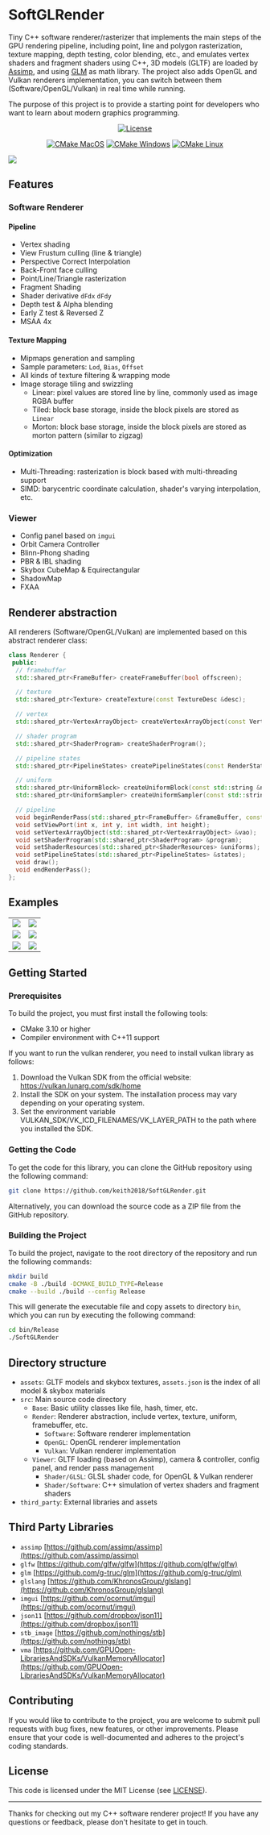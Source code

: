 # SoftGLRender

Tiny C++ software renderer/rasterizer that implements the main steps of the GPU rendering pipeline, including point,
line and polygon rasterization, texture mapping, depth testing, color blending, etc., and emulates vertex shaders and
fragment shaders using C++, 3D models (GLTF) are loaded
by [Assimp](https://github.com/assimp/assimp), and using [GLM](https://github.com/g-truc/glm) as math library. The
project also adds OpenGL and Vulkan renderers implementation, you can switch between them (Software/OpenGL/Vulkan) in
real time while running.

The purpose of this project is to provide a starting point for developers who want to learn about modern graphics
programming.


<div align="center">

[![License](https://img.shields.io/badge/license-MIT-green)](./LICENSE)

[![CMake MacOS](https://github.com/keith2018/SoftGLRender/actions/workflows/cmake_macos.yml/badge.svg)](https://github.com/keith2018/SoftGLRender/actions/workflows/cmake_macos.yml)
[![CMake Windows](https://github.com/keith2018/SoftGLRender/actions/workflows/cmake_windows.yml/badge.svg)](https://github.com/keith2018/SoftGLRender/actions/workflows/cmake_windows.yml)
[![CMake Linux](https://github.com/keith2018/SoftGLRender/actions/workflows/cmake_linux.yml/badge.svg)](https://github.com/keith2018/SoftGLRender/actions/workflows/cmake_linux.yml)

</div>

![](screenshot/helmet.png)


## Features

### Software Renderer

#### Pipeline

- Vertex shading
- View Frustum culling (line & triangle)
- Perspective Correct Interpolation
- Back-Front face culling
- Point/Line/Triangle rasterization
- Fragment Shading
- Shader derivative `dFdx` `dFdy`
- Depth test & Alpha blending
- Early Z test & Reversed Z
- MSAA 4x

#### Texture Mapping

- Mipmaps generation and sampling
- Sample parameters: `Lod`, `Bias`, `Offset`
- All kinds of texture filtering & wrapping mode
- Image storage tiling and swizzling
    - Linear: pixel values are stored line by line, commonly used as image RGBA buffer
    - Tiled: block base storage, inside the block pixels are stored as `Linear`
    - Morton: block base storage, inside the block pixels are stored as morton pattern (similar to zigzag)

#### Optimization

- Multi-Threading: rasterization is block based with multi-threading support
- SIMD: barycentric coordinate calculation, shader's varying interpolation, etc.

### Viewer

- Config panel based on `imgui`
- Orbit Camera Controller
- Blinn-Phong shading
- PBR & IBL shading
- Skybox CubeMap & Equirectangular
- ShadowMap
- FXAA

## Renderer abstraction

All renderers (Software/OpenGL/Vulkan) are implemented based on this abstract renderer class:

```cpp
class Renderer {
 public:
  // framebuffer
  std::shared_ptr<FrameBuffer> createFrameBuffer(bool offscreen);

  // texture
  std::shared_ptr<Texture> createTexture(const TextureDesc &desc);

  // vertex
  std::shared_ptr<VertexArrayObject> createVertexArrayObject(const VertexArray &vertexArray);

  // shader program
  std::shared_ptr<ShaderProgram> createShaderProgram();

  // pipeline states
  std::shared_ptr<PipelineStates> createPipelineStates(const RenderStates &renderStates);

  // uniform
  std::shared_ptr<UniformBlock> createUniformBlock(const std::string &name, int size);
  std::shared_ptr<UniformSampler> createUniformSampler(const std::string &name, const TextureDesc &desc);

  // pipeline
  void beginRenderPass(std::shared_ptr<FrameBuffer> &frameBuffer, const ClearStates &states);
  void setViewPort(int x, int y, int width, int height);
  void setVertexArrayObject(std::shared_ptr<VertexArrayObject> &vao);
  void setShaderProgram(std::shared_ptr<ShaderProgram> &program);
  void setShaderResources(std::shared_ptr<ShaderResources> &uniforms);
  void setPipelineStates(std::shared_ptr<PipelineStates> &states);
  void draw();
  void endRenderPass();
};
```

## Examples

|                               |                                |
|-------------------------------|--------------------------------|
| ![](screenshot/boombox.png)   | ![](screenshot/robot.png)      |
| ![](screenshot/helmet.png)    | ![](screenshot/glasstable.png) |
| ![](screenshot/brickwall.png) | ![](screenshot/cube.png)       |

## Getting Started

### Prerequisites

To build the project, you must first install the following tools:

- CMake 3.10 or higher
- Compiler environment with C++11 support

If you want to run the vulkan renderer, you need to install vulkan library as follows:

1. Download the Vulkan SDK from the official website: https://vulkan.lunarg.com/sdk/home
2. Install the SDK on your system. The installation process may vary depending on your operating system.
3. Set the environment variable VULKAN_SDK/VK_ICD_FILENAMES/VK_LAYER_PATH to the path where you installed the SDK.

### Getting the Code

To get the code for this library, you can clone the GitHub repository using the following command:

```bash
git clone https://github.com/keith2018/SoftGLRender.git
```

Alternatively, you can download the source code as a ZIP file from the GitHub repository.

### Building the Project

To build the project, navigate to the root directory of the repository and run the following commands:

```bash
mkdir build
cmake -B ./build -DCMAKE_BUILD_TYPE=Release
cmake --build ./build --config Release
```

This will generate the executable file and copy assets to directory `bin`, which you can run by executing the following
command:

```bash
cd bin/Release
./SoftGLRender
```

## Directory structure

- `assets`: GLTF models and skybox textures, `assets.json` is the index of all model & skybox materials
- `src`: Main source code directory
    - `Base`: Basic utility classes like file, hash, timer, etc.
    - `Render`: Renderer abstraction, include vertex, texture, uniform, framebuffer, etc.
        - `Software`: Software renderer implementation
        - `OpenGL`: OpenGL renderer implementation
        - `Vulkan`: Vulkan renderer implementation
    - `Viewer`: GLTF loading (based on Assimp), camera & controller, config panel, and render pass management
        - `Shader/GLSL`: GLSL shader code, for OpenGL & Vulkan renderer
        - `Shader/Software`: C++ simulation of vertex shaders and fragment shaders
- `third_party`: External libraries and assets

## Third Party Libraries

- `assimp` [https://github.com/assimp/assimp](https://github.com/assimp/assimp)
- `glfw` [https://github.com/glfw/glfw](https://github.com/glfw/glfw)
- `glm` [https://github.com/g-truc/glm](https://github.com/g-truc/glm)
- `glslang` [https://github.com/KhronosGroup/glslang](https://github.com/KhronosGroup/glslang)
- `imgui` [https://github.com/ocornut/imgui](https://github.com/ocornut/imgui)
- `json11` [https://github.com/dropbox/json11](https://github.com/dropbox/json11)
- `stb_image` [https://github.com/nothings/stb](https://github.com/nothings/stb)
- `vma` [https://github.com/GPUOpen-LibrariesAndSDKs/VulkanMemoryAllocator](https://github.com/GPUOpen-LibrariesAndSDKs/VulkanMemoryAllocator)

## Contributing

If you would like to contribute to the project, you are welcome to submit pull requests with bug fixes, new features, or
other improvements. Please ensure that your code is well-documented and adheres to the project's coding standards.

## License

This code is licensed under the MIT License (see [LICENSE](LICENSE)).

------
Thanks for checking out my C++ software renderer project! If you have any questions or feedback, please don't hesitate
to get in touch.
